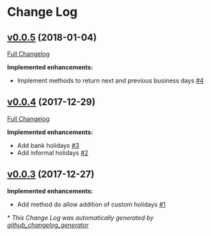# Change Log

## [v0.0.5](https://github.com/cloudwalkio/business-days/tree/v0.0.5) (2018-01-04)
[Full Changelog](https://github.com/cloudwalkio/business-days/compare/v0.0.4...v0.0.5)

**Implemented enhancements:**

- Implement methods to return next and previous business days [\#4](https://github.com/cloudwalkio/business-days/issues/4)

## [v0.0.4](https://github.com/cloudwalkio/business-days/tree/v0.0.4) (2017-12-29)
[Full Changelog](https://github.com/cloudwalkio/business-days/compare/v0.0.3...v0.0.4)

**Implemented enhancements:**

- Add bank holidays [\#3](https://github.com/cloudwalkio/business-days/issues/3)
- Add informal holidays [\#2](https://github.com/cloudwalkio/business-days/issues/2)

## [v0.0.3](https://github.com/cloudwalkio/business-days/tree/v0.0.3) (2017-12-27)
**Implemented enhancements:**

- Add method do allow addition of custom holidays [\#1](https://github.com/cloudwalkio/business-days/issues/1)



\* *This Change Log was automatically generated by [github_changelog_generator](https://github.com/skywinder/Github-Changelog-Generator)*